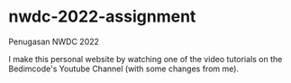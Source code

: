 # nwdc-2022-assignment
Penugasan NWDC 2022

I make this personal website by watching one of the video tutorials on the Bedimcode's Youtube Channel (with some changes from me).